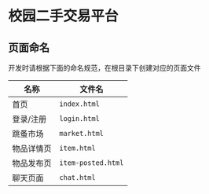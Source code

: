 # 校园二手交易平台

## 页面命名

开发时请根据下面的命名规范，在根目录下创建对应的页面文件

| 名称 | 文件名 |
|-|-|
|首页|`index.html`|
|登录/注册|`login.html`|
|跳蚤市场|`market.html`|
|物品详情页|`item.html`|
|物品发布页|`item-posted.html`|
|聊天页面|`chat.html`|
